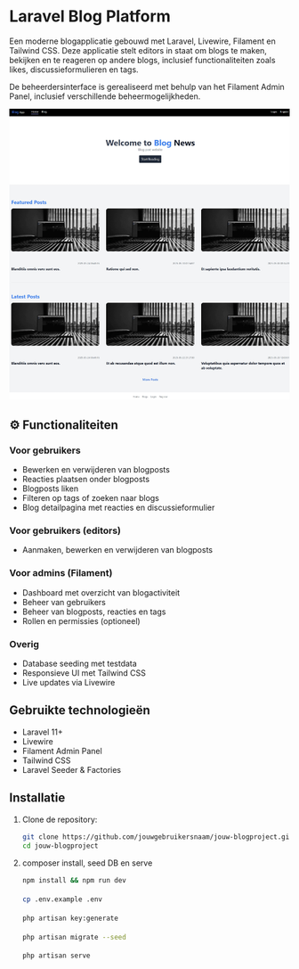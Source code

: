 # Laravel Blog Platform

Een moderne blogapplicatie gebouwd met Laravel, Livewire, Filament en Tailwind CSS. Deze applicatie stelt editors in staat om blogs te maken, bekijken en te reageren op andere blogs, inclusief functionaliteiten zoals likes, discussieformulieren en tags.

De beheerdersinterface is gerealiseerd met behulp van het Filament Admin Panel, inclusief verschillende beheermogelijkheden.

![Screenshot](./screenshot.jpeg)

## ⚙️ Functionaliteiten

### Voor gebruikers

-   Bewerken en verwijderen van blogposts
-   Reacties plaatsen onder blogposts
-   Blogposts liken
-   Filteren op tags of zoeken naar blogs
-   Blog detailpagina met reacties en discussieformulier

### Voor gebruikers (editors)

-   Aanmaken, bewerken en verwijderen van blogposts

### Voor admins (Filament)

-   Dashboard met overzicht van blogactiviteit
-   Beheer van gebruikers
-   Beheer van blogposts, reacties en tags
-   Rollen en permissies (optioneel)

### Overig

-   Database seeding met testdata
-   Responsieve UI met Tailwind CSS
-   Live updates via Livewire

## Gebruikte technologieën

-   Laravel 11+
-   Livewire
-   Filament Admin Panel
-   Tailwind CSS
-   Laravel Seeder & Factories

## Installatie

1. Clone de repository:

    ```bash
    git clone https://github.com/jouwgebruikersnaam/jouw-blogproject.git
    cd jouw-blogproject
    ```

2. composer install, seed DB en serve

    ```bash
    npm install && npm run dev

    cp .env.example .env

    php artisan key:generate

    php artisan migrate --seed

    php artisan serve
    ```

